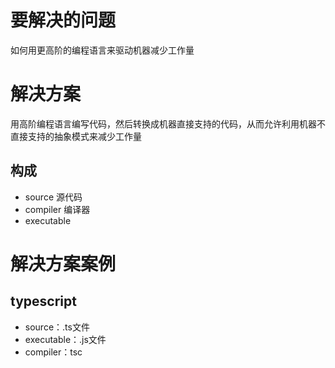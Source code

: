 # 要解决的问题

如何用更高阶的编程语言来驱动机器减少工作量

# 解决方案

用高阶编程语言编写代码，然后转换成机器直接支持的代码，从而允许利用机器不直接支持的抽象模式来减少工作量

## 构成

* source 源代码
* compiler 编译器
* executable

# 解决方案案例

## typescript

* source：.ts文件
* executable：.js文件
* compiler：tsc

